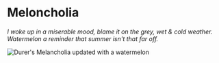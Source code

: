 # Meloncholia

*I woke up in a miserable mood, blame it on the grey, wet & cold weather. Watermelon a reminder that summer isn't that far off.*

![Durer's Melancholia updated with a watermelon](media/images/2025-01/meloncholia.jpeg)
